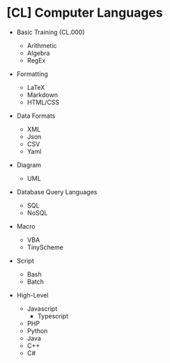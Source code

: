 # [CL] Computer Languages

- Basic Training (CL.000)
  - Arithmetic
  - Algebra
  - RegEx

- Formatting
  - LaTeX
  - Markdown
  - HTML/CSS

- Data Formats
  - XML
  - Json
  - CSV
  - Yaml

- Diagram
  - UML
 
- Database Query Languages
  - SQL
  - NoSQL

- Macro
  - VBA
  - TinyScheme

- Script
  - Bash
  - Batch

- High-Level
  - Javascript
    - Typescript
  - PHP
  - Python
  - Java
  - C++
  - C#
